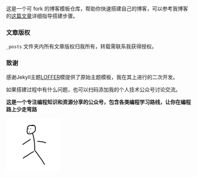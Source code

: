 这是一个可 fork 的博客模板仓库，帮助你快速搭建自己的博客，可以参考我博客的[这篇文章]( https://lemonchann.github.io/create_blog_with_github_pages/ )详细指导搭建步骤。

### 文章版权

`_posts` 文件夹内所有文章版权归我所有，转载需联系我获得授权。

### 致谢

感谢Jekyll主题[LOFFER](https://fromendworld.github.io/LOFFER/)模提供了原始主题模板，我在其上进行的二次开发。

如果搭建过程中有什么问题，也可以扫码添加我的个人技术公众号讨论交流。

**这是一个专注编程知识和资源分享的公众号，包含各类编程学习路线，让你在编程路上少走弯路**

![公众号二维码](https://github.com/IsChusen/chusen_blog/blob/main/images/logo.b32ede0.png)

